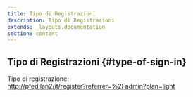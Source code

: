 ```yaml
---
title: Tipo di Registrazioni
description: Tipo di Registrazioni
extends: _layouts.documentation
section: content
---
```


## Tipo di Registrazioni {#type-of-sign-in}

Tipo di registrazione:  
http://pfed.lan2/it/register?referrer=%2Fadmin?plan=light